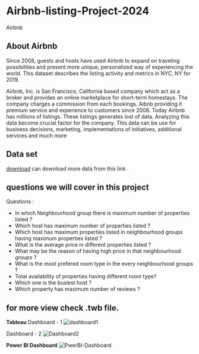 # Airbnb-listing-Project-2024
Airbnb 

## About Airbnb
Since 2008, guests and hosts have used Airbnb to expand on traveling possibilities and present more unique, personalized way of experiencing the world. This dataset describes the listing activity and metrics in NYC, NY for 2019.

Airbnb, Inc. is San Francisco, California based company which act as a broker and provides an online marketplace for short-term homestays. The company charges a commission from each bookings. Aibnb providing it premium service and experience to customers  since 2008. Today Airbnb has millions of listings. These listings generates lost of data. Analyzing this data become crucial factor for the company. This data can be use for business decisions, marketing, implementations of initiatives, additional services and much more


## Data set
[download](http://insideairbnb.com/get-the-data/)
can download more data from this link .


## questions we will cover in this project
Questions :
- In which Neighbourhood group there is maximum number of properties listed ?
- Which host has maximum number of properties listed ?
- Which host has maximum properties listed in neighbourhood groups having maximum properties listed ?
- What is the average price in different properties listed ?
- What may be the reason of having high price in that neighbourhood groups ?
- What is the most prefered room type in the every neighbourhood groups ?
- Total availability of properties having different room type?
- Which one is the busiest host ?
- Which property has maximum number of reviews ?


## for more view check .twb file.

**Tableau**
Dashboard - 1 
![dashboard1](https://github.com/RiyaSinghPatel/Airbnb-listing-Project-2024/assets/148413456/db31e636-0dfe-41c3-82b1-78fa5fbf74fc)

Dashboard - 2 
![Dashboard2](https://github.com/RiyaSinghPatel/Airbnb-listing-Project-2024/assets/148413456/03a3fdf6-c461-46a7-ad3a-9b79b5f6e5b4)

**Power BI Dashboard**
![PwerBI-Dashboard](https://github.com/RiyaSinghPatel/Airbnb-listing-Project-2024/assets/148413456/ae25860b-c404-4150-b444-d935a696dcfc)


